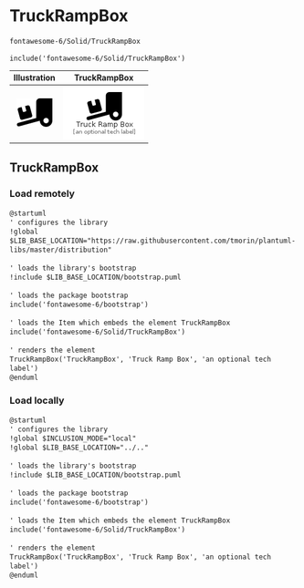 # TruckRampBox


```text
fontawesome-6/Solid/TruckRampBox
```

```text
include('fontawesome-6/Solid/TruckRampBox')
```



| Illustration | TruckRampBox |
| :---: | :---: |
| ![illustration for Illustration](../../fontawesome-6/Solid/TruckRampBox.png) | ![illustration for TruckRampBox](../../fontawesome-6/Solid/TruckRampBox.Local.png) |




## TruckRampBox

### Load remotely
```plantuml
@startuml
' configures the library
!global $LIB_BASE_LOCATION="https://raw.githubusercontent.com/tmorin/plantuml-libs/master/distribution"

' loads the library's bootstrap
!include $LIB_BASE_LOCATION/bootstrap.puml

' loads the package bootstrap
include('fontawesome-6/bootstrap')

' loads the Item which embeds the element TruckRampBox
include('fontawesome-6/Solid/TruckRampBox')

' renders the element
TruckRampBox('TruckRampBox', 'Truck Ramp Box', 'an optional tech label')
@enduml
```

### Load locally
```plantuml
@startuml
' configures the library
!global $INCLUSION_MODE="local"
!global $LIB_BASE_LOCATION="../.."

' loads the library's bootstrap
!include $LIB_BASE_LOCATION/bootstrap.puml

' loads the package bootstrap
include('fontawesome-6/bootstrap')

' loads the Item which embeds the element TruckRampBox
include('fontawesome-6/Solid/TruckRampBox')

' renders the element
TruckRampBox('TruckRampBox', 'Truck Ramp Box', 'an optional tech label')
@enduml
```

